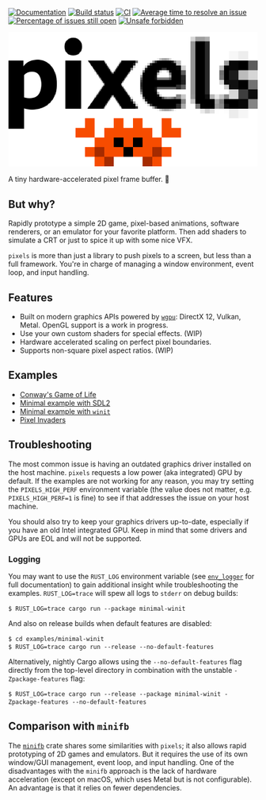 [![Documentation](https://docs.rs/pixels/badge.svg)](https://docs.rs/pixels "Documentation")
[![Build status](https://travis-ci.org/parasyte/pixels.svg?branch=master)](https://travis-ci.org/parasyte/pixels "Build status")
[![CI](https://github.com/parasyte/pixels/workflows/CI/badge.svg)](https://github.com/parasyte/pixels "CI")
[![Average time to resolve an issue](http://isitmaintained.com/badge/resolution/parasyte/pixels.svg)](http://isitmaintained.com/project/parasyte/pixels "Average time to resolve an issue")
[![Percentage of issues still open](http://isitmaintained.com/badge/open/parasyte/pixels.svg)](http://isitmaintained.com/project/parasyte/pixels "Percentage of issues still open")
[![Unsafe forbidden](https://img.shields.io/badge/unsafe-forbidden-success.svg)](https://github.com/rust-secure-code/safety-dance/ "Unsafe forbidden")

![Pixels Logo](img/pixels.png)

A tiny hardware-accelerated pixel frame buffer. :crab:

## But why?

Rapidly prototype a simple 2D game, pixel-based animations, software renderers, or an emulator for your favorite platform. Then add shaders to simulate a CRT or just to spice it up with some nice VFX.

`pixels` is more than just a library to push pixels to a screen, but less than a full framework. You're in charge of managing a window environment, event loop, and input handling.

## Features

- Built on modern graphics APIs powered by [`wgpu`](https://crates.io/crates/wgpu): DirectX 12, Vulkan, Metal. OpenGL support is a work in progress.
- Use your own custom shaders for special effects. (WIP)
- Hardware accelerated scaling on perfect pixel boundaries.
- Supports non-square pixel aspect ratios. (WIP)

## Examples

- [Conway's Game of Life](./examples/conway)
- [Minimal example with SDL2](./examples/minimal-sdl2)
- [Minimal example with `winit`](./examples/minimal-winit)
- [Pixel Invaders](./examples/invaders)

## Troubleshooting

The most common issue is having an outdated graphics driver installed on the host machine. `pixels`
requests a low power (aka integrated) GPU by default. If the examples are not working for any reason, you may try setting the `PIXELS_HIGH_PERF` environment variable (the value does not matter, e.g. `PIXELS_HIGH_PERF=1` is fine) to see if that addresses the issue on your host machine.

You should also try to keep your graphics drivers up-to-date, especially if you have an old Intel integrated GPU. Keep in mind that some drivers and GPUs are EOL and will not be supported.

### Logging

You may want to use the `RUST_LOG` environment variable (see [`env_logger`](https://docs.rs/env_logger) for full documentation) to gain additional insight while troubleshooting the examples. `RUST_LOG=trace` will spew all logs to `stderr` on debug builds:

```
$ RUST_LOG=trace cargo run --package minimal-winit
```

And also on release builds when default features are disabled:

```
$ cd examples/minimal-winit
$ RUST_LOG=trace cargo run --release --no-default-features
```

Alternatively, nightly Cargo allows using the `--no-default-features` flag directly from the top-level directory in combination with the unstable `-Zpackage-features` flag:

```
$ RUST_LOG=trace cargo run --release --package minimal-winit -Zpackage-features --no-default-features
```

## Comparison with `minifb`

The [`minifb`](https://crates.io/crates/minifb) crate shares some similarities with `pixels`; it also allows rapid prototyping of 2D games and emulators. But it requires the use of its own window/GUI management, event loop, and input handling. One of the disadvantages with the `minifb` approach is the lack of hardware acceleration (except on macOS, which uses Metal but is not configurable). An advantage is that it relies on fewer dependencies.
